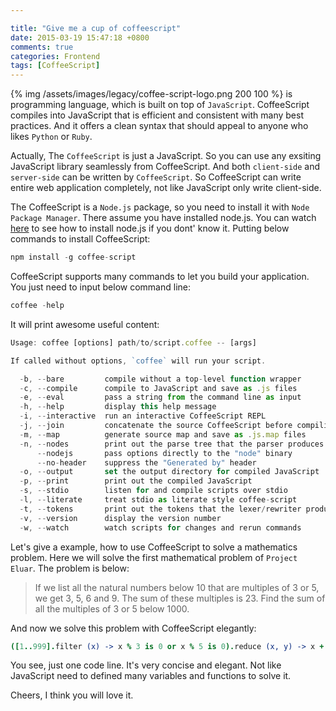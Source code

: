 ```yaml
---

title: "Give me a cup of coffeescript"
date: 2015-03-19 15:47:18 +0800
comments: true
categories: Frontend
tags: [CoffeeScript]
---
```

{% img /assets/images/legacy/coffee-script-logo.png 200 100 %} is programming language, which is built on top of `JavaScript`. CoffeeScript compiles into JavaScript that is efficient and consistent with many best practices. And it offers a clean syntax that should appeal to anyone who likes `Python` or `Ruby`.    

Actually, The `CoffeeScript` is just a JavaScript. So you can use any exsiting JavaScript library seamlessly from CoffeeScript. And both `client-side` and `server-side` can be written by `CoffeeScript`. So CoffeeScript can write entire web application completely, not like JavaScript only write client-side.  

<!-- more -->  

The CoffeeScript is a `Node.js` package, so you need to install it with `Node Package Manager`. There assume you have installed node.js. You can watch [here](https://nodejs.org/) to see how to install node.js if you dont' know it. Putting below commands to install CoffeeScript:
    
``` js
npm install -g coffee-script
```

CoffeeScript supports many commands to let you build your application. You just need to input below command line: 
  
``` js
coffee -help
``` 
  
It will print awesome useful content: 

``` js  
Usage: coffee [options] path/to/script.coffee -- [args]

If called without options, `coffee` will run your script.

  -b, --bare         compile without a top-level function wrapper
  -c, --compile      compile to JavaScript and save as .js files
  -e, --eval         pass a string from the command line as input
  -h, --help         display this help message
  -i, --interactive  run an interactive CoffeeScript REPL
  -j, --join         concatenate the source CoffeeScript before compiling
  -m, --map          generate source map and save as .js.map files
  -n, --nodes        print out the parse tree that the parser produces
      --nodejs       pass options directly to the "node" binary
      --no-header    suppress the "Generated by" header
  -o, --output       set the output directory for compiled JavaScript
  -p, --print        print out the compiled JavaScript
  -s, --stdio        listen for and compile scripts over stdio
  -l, --literate     treat stdio as literate style coffee-script
  -t, --tokens       print out the tokens that the lexer/rewriter produce
  -v, --version      display the version number
  -w, --watch        watch scripts for changes and rerun commands
```    

Let's give a example, how to use CoffeeScript to solve a mathematics problem. Here we will solve the first mathematical problem of `Project Eluar`. The problem is below:

> If we list all the natural numbers below 10 that are multiples of 3 or 5, we get 3, 5, 6 and 9. The sum of these multiples is 23.
> Find the sum of all the multiples of 3 or 5 below 1000.

And now we solve this problem with CoffeeScript elegantly:

``` coffeescript
([1..999].filter (x) -> x % 3 is 0 or x % 5 is 0).reduce (x, y) -> x + y
```

You see, just one code line. It's very concise and elegant. Not like JavaScript need to defined many variables and functions to solve it.    

Cheers,  I think you will love it.

